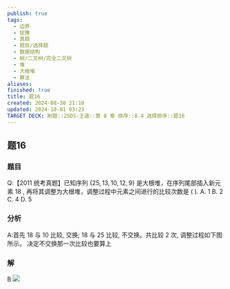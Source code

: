```yaml
---
publish: true
tags:
  - 边界
  - 犹豫
  - 真题
  - 题目/选择题
  - 数据结构
  - 树/二叉树/完全二叉树
  - 堆
  - 大根堆
  - 算法
aliases: 
finished: true
title: 题16
created: 2024-08-30 21:10
updated: 2024-10-01 03:23
TARGET DECK: 刷题::25DS-王道::第 8 章 排序::8.4 选择排序::题16
---
```

## 题16
### 题目
Q:【2011 统考真题】已知序列 $\{ {25},{13},{10},{12},9\}$ 是大根堆，在序列尾部插入新元素 18 , 再将其调整为大根堆，调整过程中元素之间进行的比较次数是 ( ).
A. 1 B. 2 C. 4 D. 5
### 分析
A:首先 18 与 10 比较, 交换; 18 与 25 比较, 不交换。共比较 2 次, 调整过程如下图所示。
决定不交换那一次比较也要算上
### 解
B
![](https://img.hwenyi.tech/202410011116457.webp)


